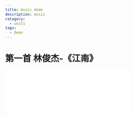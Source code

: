 ```yaml
---
title: music demo
description: music
catagory: 
  - unit1
tags: 
  - Demo
---
```

# 第一首 林俊杰-《江南》
<div align=life>
<iframe frameborder="no" marginwidth="0" marginheight="0" width=400 height=140 src="/guolele123.github.io/imgs/林俊杰 - 江南.mp3">
</div>

# 第二首 《梦中的婚礼》
<div align=life> 
<iframe frameborder="no" marginwidth="0" marginheight="0" width=400 height=140 src="https://music.163.com/outchain/player?type=2&id=34341360&auto=0&height=66"></iframe>
</div>
